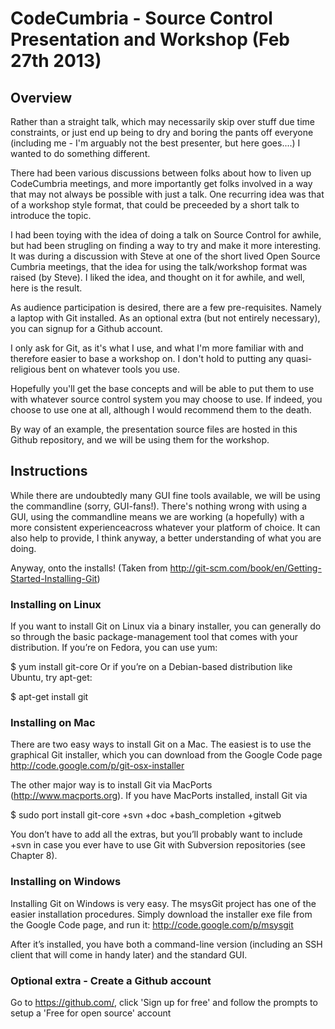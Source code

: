 # CodeCumbria - Source Control Presentation and Workshop (Feb 27th 2013)

## Overview

Rather than a straight talk, which may necessarily skip over stuff due time constraints, or just end up being to dry and boring the pants off everyone (including me - I'm arguably not the best presenter, but here goes....) I wanted to do something different.

There had been various discussions between folks about how to liven up CodeCumbria meetings, and more importantly get folks involved in a way that may not always be possible with just a talk. One recurring idea was that of a workshop style format, that could be preceeded by a short talk to introduce the topic.

I had been toying with the idea of doing a talk on Source Control for awhile, but had been strugling on finding a way to try and make it more interesting. It was during a discussion with Steve at one of the short lived Open Source Cumbria meetings, that the idea for using the talk/workshop format was raised (by Steve). I liked the idea, and thought on it for awhile, and well, here is the result.

As audience participation is desired, there are a few pre-requisites. Namely a laptop with Git installed. As an optional extra (but not entirely necessary), you can signup for a Github account. 

I only ask for Git, as it's what I use, and what I'm more familiar with and therefore easier to base a workshop on. I don't hold to putting any quasi-religious bent on whatever tools you use.

Hopefully you'll get the base concepts and will be able to put them to use with whatever source control system you may choose to use. If indeed, you choose to use one at all, although I would recommend them to the death.

By way of an example, the presentation source files are hosted in this Github repository, and we will be using them for the workshop.

## Instructions

While there are undoubtedly many GUI fine tools available, we will be using the commandline (sorry, GUI-fans!). There's nothing wrong with using a GUI, using the commandline means we are working (a hopefully) with a more consistent experienceacross whatever your platform of choice. It can also help to provide, I think anyway, a better understanding of what you are doing.

Anyway, onto the installs! (Taken from http://git-scm.com/book/en/Getting-Started-Installing-Git)

### Installing on Linux

If you want to install Git on Linux via a binary installer, you can generally do so through the basic package-management tool that comes with your distribution. If you’re on Fedora, you can use yum:

$ yum install git-core
Or if you’re on a Debian-based distribution like Ubuntu, try apt-get:

$ apt-get install git

### Installing on Mac

There are two easy ways to install Git on a Mac. The easiest is to use the graphical Git installer, which you can download from the Google Code page http://code.google.com/p/git-osx-installer

The other major way is to install Git via MacPorts (http://www.macports.org). If you have MacPorts installed, install Git via

$ sudo port install git-core +svn +doc +bash_completion +gitweb

You don’t have to add all the extras, but you’ll probably want to include +svn in case you ever have to use Git with Subversion repositories (see Chapter 8).

### Installing on Windows

Installing Git on Windows is very easy. The msysGit project has one of the easier installation procedures. Simply download the installer exe file from the Google Code page, and run it: http://code.google.com/p/msysgit

After it’s installed, you have both a command-line version (including an SSH client that will come in handy later) and the standard GUI.

### Optional extra - Create a Github account

Go to https://github.com/, click 'Sign up for free' and follow the prompts to setup a 'Free for open source' account
